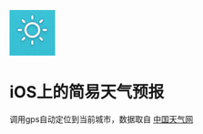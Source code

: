 ![ALT](./WeatherReport/Resource/icon/a0@2x.png "Weather")


iOS上的简易天气预报
============
调用gps自动定位到当前城市，数据取自 [中国天气网](http://www.weather.com.cn/ )
